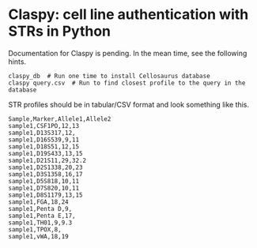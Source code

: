 # Claspy: cell line authentication with STRs in Python

Documentation for Claspy is pending.
In the mean time, see the following hints.

```
claspy_db  # Run one time to install Cellosaurus database
claspy query.csv  # Run to find closest profile to the query in the database
```

STR profiles should be in tabular/CSV format and look something like this.

```csv
Sample,Marker,Allele1,Allele2
sample1,CSF1PO,12,13
sample1,D13S317,12,
sample1,D16S539,9,11
sample1,D18S51,12,15
sample1,D19S433,13,15
sample1,D21S11,29,32.2
sample1,D2S1338,20,23
sample1,D3S1358,16,17
sample1,D5S818,10,11
sample1,D7S820,10,11
sample1,D8S1179,13,15
sample1,FGA,18,24
sample1,Penta D,9,
sample1,Penta E,17,
sample1,TH01,9,9.3
sample1,TPOX,8,
sample1,vWA,18,19
```

